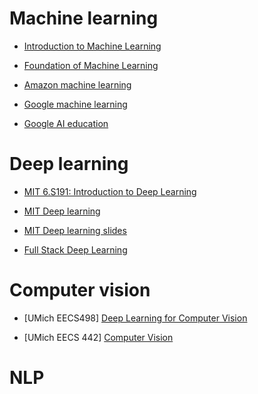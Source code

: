 # Machine learning

- [Introduction to Machine Learning](http://sp18.eecs189.org/)

- [Foundation of Machine Learning](https://bloomberg.github.io/foml/#lectures)

- [Amazon machine learning](https://aws.amazon.com/cn/training/learning-paths/machine-learning/)

- [Google machine learning](https://developers.google.com/machine-learning/crash-course/)

- [Google AI education](https://ai.google/education/)

# Deep learning

- [MIT 6.S191: Introduction to Deep Learning](http://introtodeeplearning.com/)

- [MIT Deep learning](https://deeplearning.mit.edu/)

- [MIT Deep learning slides](https://www.dropbox.com/s/c0g3sc1shi63x3q/deep_learning_basics.pdf?dl=0)

- [Full Stack Deep Learning](https://course.fullstackdeeplearning.com/)

# Computer vision
- [UMich EECS498] [Deep Learning for Computer Vision](https://web.eecs.umich.edu/~justincj/teaching/eecs498/)

- [UMich EECS 442] [Computer Vision](https://web.eecs.umich.edu/~justincj/teaching/eecs442/)

# NLP
